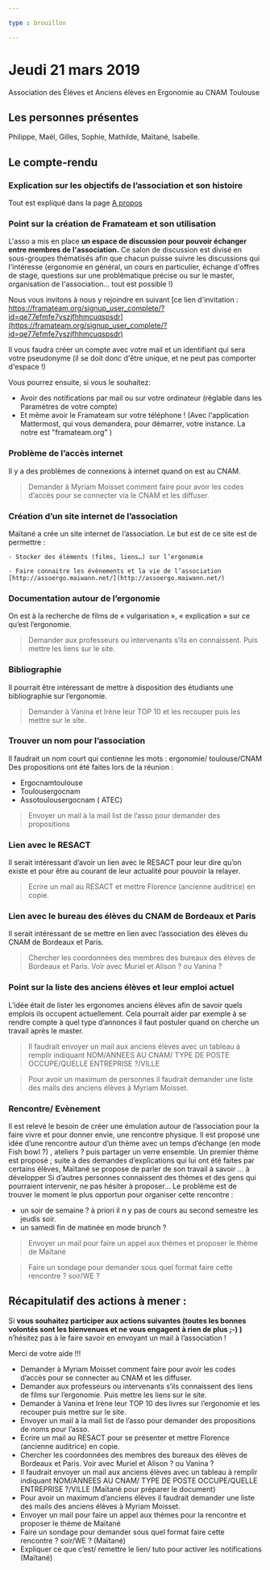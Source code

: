 ```yaml
---

type : brouillon

---
```



# Jeudi 21 mars 2019
Association des Élèves et Anciens élèves en Ergonomie au CNAM Toulouse

## Les personnes présentes
 Philippe, Maël, Gilles, Sophie, Mathilde, Maïtané, Isabelle.

## Le compte-rendu
### Explication sur les objectifs de l’association et son histoire

Tout est expliqué dans la page [A propos](../apropos.html) 

### Point sur la création de Framateam et son utilisation


L'asso a mis en place **un espace de discussion pour pouvoir échanger entre membres de l'association.** Ce salon de discussion est divisé en sous-groupes thématisés afin que chacun puisse suivre les discussions qui l'intéresse (ergonomie en général, un cours en particulier, échange d'offres de stage, questions sur une problématique précise ou sur le master, organisation de l'association… tout est possible !)

Nous vous invitons à nous y rejoindre en suivant [ce lien d'invitation : https://framateam.org/signup_user_complete/?id=qe77efmfe7yszjfhhmcuqspsdr](https://framateam.org/signup_user_complete/?id=qe77efmfe7yszjfhhmcuqspsdr)

Il vous faudra créer un compte avec votre mail et un identifiant qui sera votre pseudonyme (il se doit donc d'être unique, et ne peut pas comporter d'espace !)

Vous pourrez ensuite, si vous le souhaitez:
- Avoir des notifications par mail ou sur votre ordinateur (réglable dans les Paramètres de votre compte)
- Et même avoir le Framateam sur votre téléphone ! (Avec l'application Mattermost, qui vous demandera, pour démarrer, votre instance. La notre est "framateam.org" )

### Problème de l’accès internet
Il y a des problèmes de connexions à internet quand on est au CNAM.

> Demander à Myriam Moisset comment faire pour avoir les codes d’accès pour se connecter via le CNAM et les diffuser.

### Création d’un site internet de l’association
Maïtané a crée un site internet de l’association. Le but est de ce site est de permettre :

    - Stocker des éléments (films, liens…) sur l’ergonomie

    - Faire connaitre les évènements et la vie de l’association [http://assoergo.maiwann.net/](http://assoergo.maiwann.net/)

### Documentation autour de l’ergonomie
On est à la recherche de films de « vulgarisation », « explication » sur ce qu’est l’ergonomie.

> Demander aux professeurs ou intervenants s’ils en connaissent. Puis mettre les liens sur le site.

### Bibliographie
Il pourrait être intéressant de mettre à disposition des étudiants une bibliographie sur l’ergonomie.

> Demander à Vanina et Irène leur TOP 10 et les recouper puis les mettre sur le site.

### Trouver un nom pour l’association
Il faudrait un nom court qui contienne les mots : ergonomie/ toulouse/CNAM
Des propositions ont été faites lors de la réunion :
 - Ergocnamtoulouse
 - Toulousergocnam
 - Assotoulousergocnam ( ATEC)

>  Envoyer un mail à la mail list de l’asso pour demander des propositions

### Lien avec le RESACT
Il serait intéressant d’avoir un lien avec le RESACT pour leur dire qu’on existe et pour être au courant de leur actualité pour pouvoir la relayer.

> Ecrire un mail au RESACT et mettre Florence (ancienne auditrice) en copie.

### Lien avec le bureau des élèves du CNAM de Bordeaux et Paris
Il serait intéressant de se mettre en lien avec l’association des élèves du CNAM de Bordeaux et Paris.

> Chercher les coordonnées des membres des bureaux des élèves de Bordeaux et Paris. Voir avec Muriel et Alison ? ou Vanina ?

### Point sur la liste des anciens élèves et leur emploi actuel
L’idée était de lister les ergonomes anciens élèves afin de savoir quels emplois ils occupent actuellement. Cela pourrait aider par exemple à se rendre compte à quel type d’annonces il faut postuler quand on cherche un travail après le master.

> Il faudrait envoyer un mail aux anciens élèves avec un tableau à remplir indiquant  NOM/ANNEES AU CNAM/ TYPE DE POSTE OCCUPE/QUELLE ENTREPRISE ?/VILLE

> Pour avoir un maximum de personnes il faudrait demander une liste des mails des anciens élèves à Myriam Moisset.


### Rencontre/ Evènement
Il est relevé le besoin de créer une émulation autour de l’association pour la faire vivre et pour donner envie, une rencontre physique.
Il est proposé une idée d’une rencontre autour d’un thème avec un temps d’échange (en mode Fish bowl ?) , ateliers ? puis partager un verre ensemble.
Un premier thème est proposé ; suite à des demandes d’explications qui lui ont été faites par certains élèves,  Maïtané se propose de parler de son travail à savoir … à développer
Si d’autres personnes connaissent des thèmes et des gens qui pourraient intervenir, ne pas hésiter à proposer…
Le problème est de trouver le moment le plus opportun pour organiser cette rencontre :
- un soir de semaine ? à priori il n y pas de cours au second semestre les jeudis soir.
- un samedi fin de matinée en mode brunch ?

> Envoyer un mail pour faire un appel aux thèmes et proposer le thème de Maïtané

> Faire un sondage pour demander sous quel format faire cette rencontre ? soir/WE ?


## Récapitulatif des actions à mener :
Si **vous souhaitez participer aux actions suivantes (toutes les bonnes volontés sont les bienvenues et ne vous engagent à rien de plus ;-) )** n’hésitez pas à le faire savoir en envoyant un mail à l’association !

Merci de votre aide !!!


- Demander à Myriam Moisset comment faire pour avoir les codes d’accès pour se connecter au CNAM et les diffuser.
- Demander aux professeurs ou intervenants s’ils connaissent des liens de films sur l’ergonomie. Puis mettre les liens sur le site.
- Demander à Vanina et Irène leur TOP 10 des livres sur l’ergonomie et les recouper puis mettre sur le site.
- Envoyer un mail à la mail list de l’asso pour demander des propositions de noms pour l’asso.
- Ecrire un mail au RESACT pour se présenter et mettre Florence (ancienne auditrice) en copie.
- Chercher les coordonnées des membres des bureaux des élèves de Bordeaux et Paris. Voir avec Muriel et Alison ? ou Vanina ?
- Il faudrait envoyer un mail aux anciens élèves avec un tableau à remplir indiquant  NOM/ANNEES AU CNAM/ TYPE DE POSTE OCCUPE/QUELLE ENTREPRISE ?/VILLE (Maïtané pour préparer le document)
- Pour avoir un maximum d’anciens élèves il faudrait demander une liste des mails des anciens élèves à Myriam Moisset.
- Envoyer un mail pour faire un appel aux thèmes pour la rencontre et proposer le thème de Maïtané
- Faire un sondage pour demander sous quel format faire cette rencontre ? soir/WE ? (Maïtané)
- Expliquer ce que c’est/ remettre le lien/ tuto pour activer les notifications (Maïtané)

